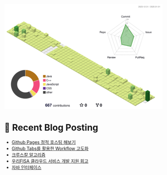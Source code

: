 
![](./profile-3d-contrib/profile-green-animate.svg)



# 🤖 Recent Blog Posting 
<!-- BLOG-POST-LIST:START -->
- [Github Pages 정적 호스팅 해보기](https://velog.io/@sengjun0624/Github-Pages-%EC%A0%95%EC%A0%81-%ED%98%B8%EC%8A%A4%ED%8C%85-%ED%95%B4%EB%B3%B4%EA%B8%B0)
- [Github Tabs를 활용한 Workflow 고도화](https://velog.io/@sengjun0624/Github-Tabs%EB%A5%BC-%ED%99%9C%EC%9A%A9%ED%95%9C-Workflow-%EA%B3%A0%EB%8F%84%ED%99%94)
- [크루스칼 알고리즘](https://velog.io/@sengjun0624/%ED%81%AC%EB%A3%A8%EC%8A%A4%EC%B9%BC-%EC%95%8C%EA%B3%A0%EB%A6%AC%EC%A6%98)
- [우리FISA 클라우드 서비스 개발 지원 회고](https://velog.io/@sengjun0624/%EC%9A%B0%EB%A6%ACFISA-%ED%81%B4%EB%9D%BC%EC%9A%B0%EB%93%9C-%EC%84%9C%EB%B9%84%EC%8A%A4-%EA%B0%9C%EB%B0%9C-%EC%A7%80%EC%9B%90-%ED%9A%8C%EA%B3%A0)
- [자바 인터페이스](https://velog.io/@sengjun0624/%EC%9E%90%EB%B0%94-%EC%9D%B8%ED%84%B0%ED%8E%98%EC%9D%B4%EC%8A%A4)
<!-- BLOG-POST-LIST:END -->

